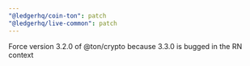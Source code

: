 ```yaml
---
"@ledgerhq/coin-ton": patch
"@ledgerhq/live-common": patch
---
```


Force version 3.2.0 of @ton/crypto because 3.3.0 is bugged in the RN context
